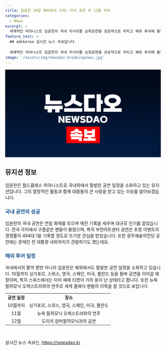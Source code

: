 ```yaml
---
title: 임윤찬 28일 해외투어 시작! 미국 공연 후 12월 귀국
categories:
  - News
excerpt: >
  세계적인 피아니스트 임윤찬이 국내 리사이틀 순회공연을 성공적으로 마치고 해외 투어에 돌입했다. 국내 공연은 전석 매진으로 역대급 흥행을 기록하며 화제를 모았고, 대통령 부부까지 관람했다. 이어 싱가포르와 스위스, 영국, 스페인, 미국, 폴란드 등을 돌며 해외 공연을 이어갈 예정이며, 특히 뉴욕 필하모닉 오케스트라와의 연주에도 이목이 집중되고 있다. 임윤찬은 도이치 캄머필하모닉과의 공연을 마무리한 뒤 2024년 12월에 귀국할 예정이다.
feature_text: >
  ## adskorea 실시간 뉴스 속보입니다.

  세계적인 피아니스트 임윤찬이 국내 리사이틀 순회공연을 성공적으로 마치고 해외 투어에 돌입했다. 국내 공연은 전석 매진으로 역대급 흥행을 기록하며 화제를 모았고, 대통령 부부까지 관람했다. 이어 싱가포르와 스위스, 영국, 스페인, 미국, 폴란드 등을 돌며 해외 공연을 이어갈 예정이며, 특히 뉴욕 필하모닉 오케스트라와의 연주에도 이목이 집중되고 있다. 임윤찬은 도이치 캄머필하모닉과의 공연을 마무리한 뒤 2024년 12월에 귀국할 예정이다.
image: '/assets/img/newsdao_breakingnews.jpg'
---
```


<p><img src="/assets/img/newsdao_breakingnews.jpg" alt="adskorea 속보" /></p>

<h2 data-ke-size="size26">뮤지션 정보</h2>

<p data-ke-size="size16">임윤찬은 월드클래스 피아니스트로 국내외에서 활발한 공연 일정을 소화하고 있는 뮤지션입니다. 그의 열정적인 활동과 함께 대중들의 큰 사랑을 받고 있는 이유를 알아보겠습니다.</p>

<h3><b><span style="color: #1a5490;">국내 공연의 성공</span></b></h3>

<p data-ke-size="size16">임윤찬의 국내 공연은 연일 화제를 모으며 매진 기록을 세우며 대규모 인기를 끌었습니다. 전국 각지에서 구름같은 팬들이 몰렸으며, 특히 부천아트센터 공연은 초청 이벤트의 경쟁률이 494대 1을 기록할 정도로 뜨거운 관심을 받았습니다. 또한 광주예술의전당 공연에는 문재인 전 대통령 내외까지가 관람하기도 했는데요.</p>

<h3><b><span style="color: #1a5490;">해외 투어 일정</span></b></h3>

<p data-ke-size="size16">국내에서의 활약 뿐만 아니라 임윤찬은 해외에서도 활발한 공연 일정을 소화하고 있습니다. 10월까지 싱가포르, 스위스, 영국, 스페인, 미국, 폴란드 등을 돌며 공연을 이어갈 예정이며, 특히 스위스에서는 이미 예매 티켓이 거의 동이 난 상태라고 합니다. 또한 뉴욕 필하모닉 오케스트라와의 연주로 세계 클래식 팬들의 이목을 끌 것으로 보입니다.</p>

<table>
    <tr>
        <td style="text-align: center; height: 17px;"><b>공연 일정</b></td>
        <td style="text-align: center; height: 17px;"><b>장소</b></td>
    </tr>
    <tr>
        <td style="text-align: center; height: 17px;">10월까지</td>
        <td style="text-align: center; height: 17px;">싱가포르, 스위스, 영국, 스페인, 미국, 폴란드</td>
    </tr>
    <tr>
        <td style="text-align: center; height: 17px;">11월</td>
        <td style="text-align: center; height: 17px;">뉴욕 필하모닉 오케스트라와의 연주</td>
    </tr>
    <tr>
        <td style="text-align: center; height: 17px;">12월</td>
        <td style="text-align: center; height: 17px;">도이치 캄머필하모닉과의 공연</td>
    </tr>
</table>

<p data-ke-size="size16">&nbsp;</p>
실시간 뉴스 속보는, <a href="https://newsdao.kr" rel="dofollow">https://newsdao.kr</a>


